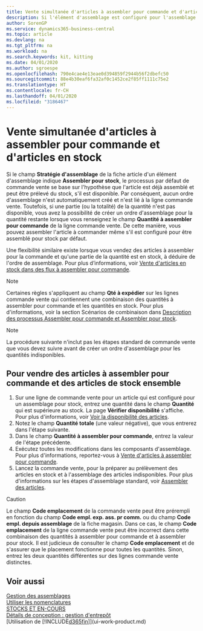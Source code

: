 ```yaml
---
title: Vente simultanée d'articles à assembler pour commande et d'articles en stock | Microsoft Docs
description: Si l'élément d'assemblage est configuré pour l'assemblage pour stock, le processus par défaut de commande vente se base sur l'hypothèse que l'article est déjà assemblé et peut être prélevé du stock, s'il est disponible. Mais si une partie (ou la totalité) de la quantité n'est pas disponible, vous avez la possibilité de créer un ordre d'assemblage pour la quantité restante à la volée.
author: SorenGP
ms.service: dynamics365-business-central
ms.topic: article
ms.devlang: na
ms.tgt_pltfrm: na
ms.workload: na
ms.search.keywords: kit, kitting
ms.date: 04/01/2020
ms.author: sgroespe
ms.openlocfilehash: 790e4cae4e13eae0d394859f2944b56f2dbefc50
ms.sourcegitcommit: 88e4b30eaf6fa32af0c1452ce2f85ff1111c75e2
ms.translationtype: HT
ms.contentlocale: fr-CH
ms.lasthandoff: 04/01/2020
ms.locfileid: "3186467"
---
```

# <a name="sell-assemble-to-order-items-and-inventory-items-together"></a>Vente simultanée d'articles à assembler pour commande et d'articles en stock
Si le champ **Stratégie d'assemblage** de la fiche article d'un élément d'assemblage indique **Assembler pour stock**, le processus par défaut de commande vente se base sur l'hypothèse que l'article est déjà assemblé et peut être prélevé du stock, s'il est disponible. Par conséquent, aucun ordre d'assemblage n'est automatiquement créé et n'est lié à la ligne commande vente. Toutefois, si une partie (ou la totalité) de la quantité n'est pas disponible, vous avez la possibilité de créer un ordre d'assemblage pour la quantité restante lorsque vous renseignez le champ **Quantité à assembler pour commande** de la ligne commande vente. De cette manière, vous pouvez assembler l'article à commander même s'il est configuré pour être assemblé pour stock par défaut.  

Une flexibilité similaire existe lorsque vous vendez des articles à assembler pour la commande et qu'une partie de la quantité est en stock, à déduire de l'ordre de assemblage. Pour plus d’informations, voir [Vente d'articles en stock dans des flux à assembler pour commande](assembly-how-to-sell-inventory-items-in-assemble-to-order-flows.md).  

> [!NOTE]  
>  Certaines règles s'appliquent au champ **Qté à expédier** sur les lignes commande vente qui contiennent une combinaison des quantités à assembler pour commande et les quantités en stock. Pour plus d'informations, voir la section Scénarios de combinaison dans [Description des processus Assembler pour commande et Assembler pour stock](assembly-assemble-to-order-or-assemble-to-stock.md).  

> [!NOTE]  
>  La procédure suivante n'inclut pas les étapes standard de commande vente que vous devez suivre avant de créer un ordre d'assemblage pour les quantités indisponibles.

## <a name="to-sell-assemble-to-order-items-and-inventory-items-together"></a>Pour vendre des articles à assembler pour commande et des articles de stock ensemble  
1.  Sur une ligne de commande vente pour un article qui est configuré pour un assemblage pour stock, entrez une quantité dans le champ **Quantité** qui est supérieure au stock. La page **Vérifier disponibilité** s'affiche. Pour plus d'informations, voir [Voir la disponibilité des articles](inventory-how-availability-overview.md).
2.  Notez le champ **Quantité totale** (une valeur négative), que vous entrerez dans l'étape suivante.  
3.  Dans le champ **Quantité à assembler pour commande**, entrez la valeur de l'étape précédente.  
4.  Exécutez toutes les modifications dans les composants d'assemblage. Pour plus d'informations, reportez-vous à [Vente d'articles à assembler pour commande](assembly-how-to-sell-items-assembled-to-order.md).  
5.  Lancez la commande vente, pour la préparer au prélèvement des articles en stock et à l'assemblage des articles indisponibles. Pour plus d'informations sur les étapes d'assemblage standard, voir [Assembler des articles](assembly-how-to-assemble-items.md).  

> [!CAUTION]  
>  Le champ **Code emplacement** de la commande vente peut être prérempli en fonction du champ **Code empl. exp. ass. pr comm.** ou du champ **Code empl. depuis assemblage** de la fiche magasin. Dans ce cas, le champ **Code emplacement** de la ligne commande vente peut être incorrect dans cette combinaison des quantités à assembler pour commande et à assembler pour stock. Il est judicieux de consulter le champ **Code emplacement** et de s'assurer que le placement fonctionne pour toutes les quantités. Sinon, entrez les deux quantités différentes sur des lignes commande vente distinctes.  

## <a name="see-also"></a>Voir aussi  
[Gestion des assemblages](assembly-assemble-items.md)  
[Utiliser les nomenclatures](inventory-how-work-BOMs.md)  
[STOCKS ET EN-COURS](inventory-manage-inventory.md)  
[Détails de conception : gestion d'entrepôt](design-details-warehouse-management.md)  
[Utilisation de [!INCLUDE[d365fin](includes/d365fin_md.md)]](ui-work-product.md)
